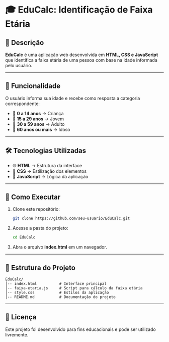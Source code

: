 # 🎓 EduCalc: Identificação de Faixa Etária

## 📌 Descrição
**EduCalc** é uma aplicação web desenvolvida em **HTML, CSS e JavaScript** que identifica a faixa etária de uma pessoa com base na idade informada pelo usuário.

---

## 🎯 Funcionalidade
O usuário informa sua idade e recebe como resposta a categoria correspondente:
- 🧒 **0 a 14 anos** → Criança
- 🧑 **15 a 29 anos** → Jovem
- 🧔 **30 a 59 anos** → Adulto
- 👴 **60 anos ou mais** → Idoso

---

## 🛠 Tecnologias Utilizadas
- 🌐 **HTML** → Estrutura da interface
- 🎨 **CSS** → Estilização dos elementos
- 🚀 **JavaScript** → Lógica da aplicação

---

## 🚀 Como Executar
1. Clone este repositório:
   ```bash
   git clone https://github.com/seu-usuario/EduCalc.git
   ```
2. Acesse a pasta do projeto:
   ```bash
   cd EduCalc
   ```
3. Abra o arquivo **index.html** em um navegador.

---

## 📂 Estrutura do Projeto
```
EduCalc/
│-- index.html          # Interface principal
│-- faixa-etaria.js     # Script para cálculo da faixa etária
│-- style.css           # Estilos da aplicação
│-- README.md           # Documentação do projeto
```

---

## 📜 Licença
Este projeto foi desenvolvido para fins educacionais e pode ser utilizado livremente.

